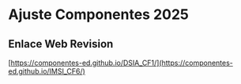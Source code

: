 # **Ajuste Componentes 2025**

## **Enlace Web Revision**

[https://componentes-ed.github.io/DSIA_CF1/](https://componentes-ed.github.io/IMSI_CF6/)

#


